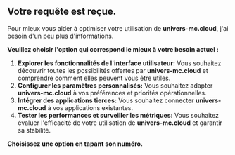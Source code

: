 ##  Votre requête est reçue.  

Pour mieux vous aider à optimiser votre utilisation de **univers-mc.cloud**, j'ai besoin d'un peu plus d'informations. 

**Veuillez choisir l'option qui correspond le mieux à votre besoin actuel :**

1. **Explorer les fonctionnalités de l'interface utilisateur:** Vous souhaitez découvrir toutes les possibilités offertes par **univers-mc.cloud** et comprendre comment elles peuvent vous être utiles. 
2. **Configurer  les paramètres personnalisés:** Vous souhaitez adapter **univers-mc.cloud** à vos préférences et priorités opérationnelles.
3. **Intégrer des applications tierces:** Vous souhaitez connecter **univers-mc.cloud** à vos applications existantes.
4. **Tester les performances et surveiller les métriques:** Vous souhaitez évaluer l'efficacité de votre utilisation de **univers-mc.cloud** et garantir sa stabilité.

**Choisissez une option en tapant son numéro.**  



